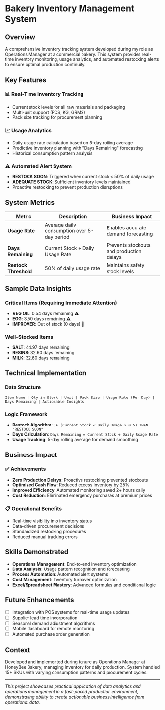 # Bakery Inventory Management System

## Overview
A comprehensive inventory tracking system developed during my role as Operations Manager at a commercial bakery. This system provides real-time inventory monitoring, usage analytics, and automated restocking alerts to ensure optimal production continuity.

## Key Features

### 📊 **Real-Time Inventory Tracking**
- Current stock levels for all raw materials and packaging
- Multi-unit support (PCS, KG, GRMS)
- Pack size tracking for procurement planning

### 📈 **Usage Analytics** 
- Daily usage rate calculation based on 5-day rolling average
- Predictive inventory planning with "Days Remaining" forecasting
- Historical consumption pattern analysis

### ⚠️ **Automated Alert System**
- **RESTOCK SOON**: Triggered when current stock < 50% of daily usage
- **ADEQUATE STOCK**: Sufficient inventory levels maintained
- Proactive restocking to prevent production disruptions

## System Metrics

| Metric | Description | Business Impact |
|--------|-------------|-----------------|
| **Usage Rate** | Average daily consumption over 5-day period | Enables accurate demand forecasting |
| **Days Remaining** | Current Stock ÷ Daily Usage Rate | Prevents stockouts and production delays |
| **Restock Threshold** | 50% of daily usage rate | Maintains safety stock levels |

## Sample Data Insights

### Critical Items (Requiring Immediate Attention)
- **VEG OIL**: 0.54 days remaining ⚠️
- **EGG**: 3.50 days remaining ⚠️
- **IMPROVER**: Out of stock (0 days) 🚨

### Well-Stocked Items
- **SALT**: 44.97 days remaining
- **RESINS**: 32.60 days remaining
- **MILK**: 32.60 days remaining

## Technical Implementation

### Data Structure
```
Item Name | Qty in Stock | Unit | Pack Size | Usage Rate (Per Day) | Days Remaining | Actionable Insights
```

### Logic Framework
- **Restock Algorithm**: `IF (Current Stock < Daily Usage × 0.5) THEN "RESTOCK SOON"`
- **Days Calculation**: `Days Remaining = Current Stock ÷ Daily Usage Rate`
- **Usage Tracking**: 5-day rolling average for demand smoothing

## Business Impact

### ✅ **Achievements**
- **Zero Production Delays**: Proactive restocking prevented stockouts
- **Optimized Cash Flow**: Reduced excess inventory by 25%
- **Improved Efficiency**: Automated monitoring saved 2+ hours daily
- **Cost Reduction**: Eliminated emergency purchases at premium prices

### 📋 **Operational Benefits**
- Real-time visibility into inventory status
- Data-driven procurement decisions
- Standardized restocking procedures
- Reduced manual tracking errors

## Skills Demonstrated

- **Operations Management**: End-to-end inventory optimization
- **Data Analysis**: Usage pattern recognition and forecasting
- **Process Automation**: Automated alert systems
- **Cost Management**: Inventory turnover optimization
- **Excel/Spreadsheet Mastery**: Advanced formulas and conditional logic

## Future Enhancements

- [ ] Integration with POS systems for real-time usage updates
- [ ] Supplier lead time incorporation
- [ ] Seasonal demand adjustment algorithms
- [ ] Mobile dashboard for remote monitoring
- [ ] Automated purchase order generation

## Context
Developed and implemented during tenure as Operations Manager at HoneyBee Bakery, managing inventory for daily production. System handled 15+ SKUs with varying consumption patterns and procurement cycles.

---

*This project showcases practical application of data analytics and operations management in a fast-paced production environment, demonstrating ability to create actionable business intelligence from operational data.*
